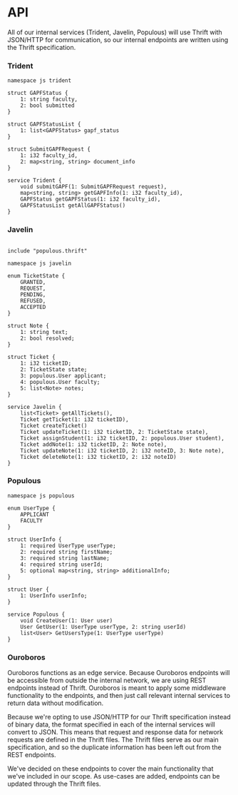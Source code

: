 # API
All of our internal services (Trident, Javelin, Populous) will use Thrift with JSON/HTTP for communication, so our internal endpoints are written using the Thrift specification. 

###  Trident

``` thrift
namespace js trident

struct GAPFStatus {
    1: string faculty,
    2: bool submitted
}

struct GAPFStatusList {
    1: list<GAPFStatus> gapf_status
}

struct SubmitGAPFRequest {
    1: i32 faculty_id,
    2: map<string, string> document_info
}

service Trident {
    void submitGAPF(1: SubmitGAPFRequest request),
    map<string, string> getGAPFInfo(1: i32 faculty_id),
    GAPFStatus getGAPFStatus(1: i32 faculty_id),
    GAPFStatusList getAllGAPFStatus()
}
```

###  Javelin

``` thrift

include "populous.thrift"

namespace js javelin 

enum TicketState {
    GRANTED,
    REQUEST,
    PENDING,
    REFUSED,
    ACCEPTED
}

struct Note {
    1: string text;
    2: bool resolved;
}

struct Ticket {
    1: i32 ticketID;
    2: TicketState state;
    3: populous.User applicant;
    4: populous.User faculty;
    5: list<Note> notes;
}

service Javelin {
    list<Ticket> getAllTickets(),
    Ticket getTicket(1: i32 ticketID),
    Ticket createTicket()
    Ticket updateTicket(1: i32 ticketID, 2: TicketState state),
    Ticket assignStudent(1: i32 ticketID, 2: populous.User student),
    Ticket addNote(1: i32 ticketID, 2: Note note),
    Ticket updateNote(1: i32 ticketID, 2: i32 noteID, 3: Note note),
    Ticket deleteNote(1: i32 ticketID, 2: i32 noteID)
}
```

### Populous
``` thrift
namespace js populous 

enum UserType {
    APPLICANT
    FACULTY
}

struct UserInfo {
    1: required UserType userType;
    2: required string firstName;
    3: required string lastName;
    4: required string userId;
    5: optional map<string, string> additionalInfo;
}

struct User {
    1: UserInfo userInfo;
}

service Populous {
    void CreateUser(1: User user)
    User GetUser(1: UserType userType, 2: string userId)
    list<User> GetUsersType(1: UserType userType)
}
```

### Ouroboros
Ouroboros functions as an edge service. Because Ouroboros endpoints will be accessible from outside the internal network, we are using REST endpoints instead of Thrift. Ouroboros is meant to apply some middleware functionality to the endpoints, and then just call relevant internal services to return data without modification.


Because we're opting to use JSON/HTTP for our Thrift specification instead of binary data, the format specified in each of the internal services will convert to JSON. This means that request and response data for network requests are defined in the Thrift files. The Thrift files serve as our main specification, and so the duplicate information has been left out from the REST endpoints. 

We've decided on these endpoints to cover the main functionality that we've included in our scope. As use-cases are added, endpoints can be updated through the Thrift files.